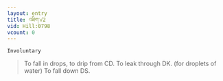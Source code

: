 ```yaml
---
layout: entry
title: འཐིག་√2
vid: Hill:0798
vcount: 0
---
```

`Involuntary` 
> To fall in drops, to drip from CD\.
 To leak through DK\.
 (for droplets of water) To fall down DS\.

